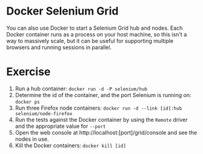 # Docker Selenium Grid
You can also use Docker to start a Selenium Grid hub and nodes. Each Docker container runs as a process on your host machine, so this isn't a way to massively scale, but it can be useful for supporting multiple browsers and running sessions in parallel.

# Exercise
1. Run a hub container: `docker run -d -P selenium/hub`
2. Determine the id of the container, and the port Selenium is running on: `docker ps`
3. Run three Firefox node containers: `docker run -d --link [id]:hub selenium/node-firefox`
4. Run the tests against the Docker container by using the `Remote` driver and the appropriate value for `--port`
5. Open the web console at  http://localhost:[port]/grid/console and see the nodes in use.
6. Kill the Docker containers: `docker kill [id]`
